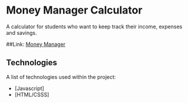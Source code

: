 # Money Manager Calculator

A calculator for students who want to keep track their income, expenses and savings.

##Link: [Money Manager]([https://link-url-here.org](https://money-manager-js.netlify.app/))

## Technologies

A list of technologies used within the project:
* [Javascript]
* [HTML/CSSS]
